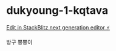 # dukyoung-1-kqtava

[Edit in StackBlitz next generation editor ⚡️](https://stackblitz.com/~/github.com/Cotten1219/dukyoung-1-kqtava)

 방구 뿡뿡이